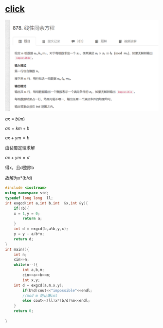# [click](https://www.acwing.com/problem/content/880/)
![图 1](/images/0ee8b2376a141c373fd48a497773c0578a6527e25ab9858681be2963cdde7b96.png)  

$ax\equiv b(m)$

$ax=km +b$

$ax + ym=b$

由裴蜀定理求解

$ax + ym=d$

得x，且d整除b

故解为x*(b/d)

```cpp
#include <iostream>
using namespace std;
typedef long long  ll;
int exgcd(int a,int b,int  &x,int &y){
    if(!b){
    x = 1,y = 0;
        return a;
    }
    int d = exgcd(b,a%b,y,x);
    y = y - a/b*x;
    return d;
}
int main(){
    int n;
    cin>>n;
    while(n--){
        int a,b,m;
        cin>>a>>b>>m;
        int x,y;
    int d = exgcd(a,m,x,y);
        if(b%d)cout<<"impossible"<<endl;
        //mod m 防止爆int
        else cout<<(ll)x*(b/d)%m<<endl;
    }
    return 0;
    
}

```